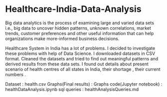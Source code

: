 # Healthcare-India-Data-Analysis

Big data analytics is the process of examining large and varied data sets i.e.,
big data to uncover hidden patterns, unknown correlations, market trends,
customer preferences and other useful information that can help organizations
make more-informed business decisions.

Healthcare System in India has a lot of problems. I decided to investigate these
problems with help of Data Science. I downloaded datasets in CSV format.
Cleaned the datasets and tried to find out meaningful patterns and derived
results from these data sets. I found out details about present scenario of
health centres of all states in India, their shortage , their current numbers .

Dataset                : health.csv
Graphs(Final results)  : Graphs 
code(Jupyter notebook) : healthDataAnalysis.ipynb
sql queries            : healthAnalysisQueries.md
